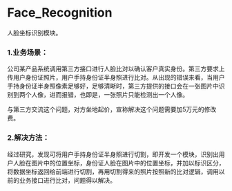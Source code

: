 # Face_Recognition
人脸坐标识别模块。

### 1.业务场景：

​		公司某产品系统调用第三方接口进行人脸比对以确认客户真实身份。第三方要求上传用户身份证照片，用户手持身份证半身照进行比对。从出现的错误来看，当用户手持身份证半身照像素足够好，足够清晰时，第三方提供的接口会在一张图片中识别到两个人像，进而报错，也即是，一张照片只能检测出一个人像。

​		与第三方交流这个问题，对方坐地起价，宣称解决这个问题需要加5万元的修改费。

### 2.解决方法：

​		经过研究，发现可将用户手持身份证半身照进行切割，即开发一个模块，识别出用户人脸在图片中的位置坐标，身份证人脸在图片中的位置坐标，并加以标识区分，将数据坐标返回给前端进行切割，再用切割得来的照片按照新的比对逻辑，调用以前的业务接口进行比对，问题得以解决。